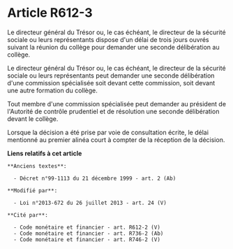# Article R612-3

Le directeur général du Trésor ou, le cas échéant, le directeur de la sécurité sociale ou leurs représentants dispose d'un
délai de trois jours ouvrés suivant la réunion du collège pour demander une seconde délibération au collège. 

Le directeur général du Trésor ou, le cas échéant, le directeur de la sécurité sociale ou leurs représentants peut demander
une seconde délibération d'une commission spécialisée soit devant cette commission, soit devant une autre formation du
collège. 

Tout membre d'une commission spécialisée peut demander au président de l'Autorité de contrôle prudentiel et de résolution une
seconde délibération devant le collège. 

Lorsque la décision a été prise par voie de consultation écrite, le délai mentionné au premier alinéa court à compter de la
réception de la décision.

**Liens relatifs à cet article**

	**Anciens textes**:

	  - Décret n°99-1113 du 21 décembre 1999 - art. 2 (Ab)

	**Modifié par**:

	  - Loi n°2013-672 du 26 juillet 2013 - art. 24 (V)

	**Cité par**:

	  - Code monétaire et financier - art. R612-2 (V)
	  - Code monétaire et financier - art. R736-2 (Ab)
	  - Code monétaire et financier - art. R746-2 (V)
